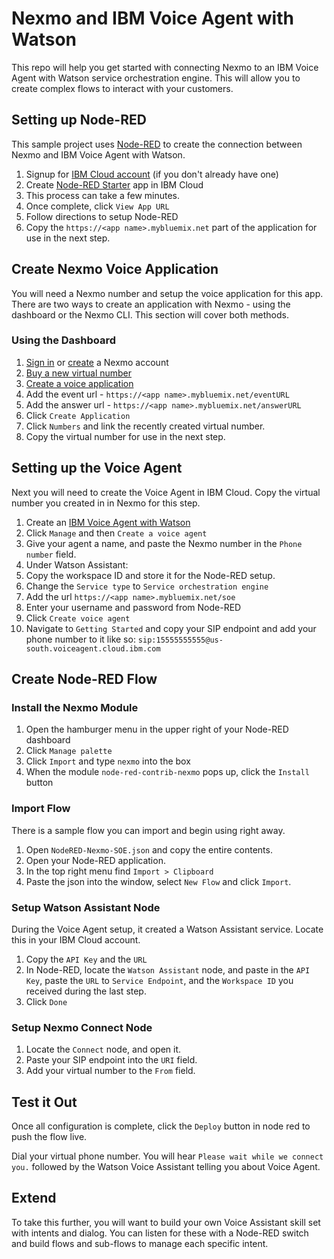 # Nexmo and IBM Voice Agent with Watson

This repo will help you get started with connecting Nexmo to an IBM Voice Agent with Watson service orchestration engine. This will allow you to create complex flows to interact with your customers. 

## Setting up Node-RED

This sample project uses [Node-RED](https://nodered.org/) to create the connection between Nexmo and IBM Voice Agent with Watson.

1. Signup for [IBM Cloud account](https://nexmo.dev/ibm-account-signup) (if you don't already have one)
1. Create [Node-RED Starter](https://nexmo.dev/ibm-cloud-node-red) app in IBM Cloud
  1. This process can take a few minutes.
  1. Once complete, click `View App URL`
  1. Follow directions to setup Node-RED
1. Copy the `https://<app name>.mybluemix.net` part of the application for use in the next step.

## Create Nexmo Voice Application

You will need a Nexmo number and setup the voice application for this app. There are two ways to create an application with Nexmo - using the dashboard or the Nexmo CLI.  This section will cover both methods.

### Using the Dashboard

1. [Sign in](https://dashboard.nexmo.com/sign-in) or [create](https://dashboard.nexmo.com/sign-up) a Nexmo account
1. [Buy a new virtual number](https://dashboard.nexmo.com/buy-numbers)
1. [Create a voice application](https://dashboard.nexmo.com/voice/create-application)
1. Add the event url - `https://<app name>.mybluemix.net/eventURL`
1. Add the answer url - `https://<app name>.mybluemix.net/answerURL`
1. Click `Create Application`
1. Click `Numbers` and link the recently created virtual number.
1. Copy the virtual number for use in the next step.

## Setting up the Voice Agent

Next you will need to create the Voice Agent in IBM Cloud. Copy the virtual number you created in in Nexmo for this step.

1. Create an [IBM Voice Agent with Watson](https://cloud.ibm.com/catalog/services/voice-agent-with-watson)
1. Click `Manage` and then `Create a voice agent`
1. Give your agent a name, and paste the Nexmo number in the `Phone number` field.
1. Under Watson Assistant:
  1. Copy the workspace ID and store it for the Node-RED setup.
  1. Change the `Service type` to `Service orchestration engine`
  1. Add the url `https://<app name>.mybluemix.net/soe`
  1. Enter your username and password from Node-RED
1. Click `Create voice agent`
1. Navigate to `Getting Started` and copy your SIP endpoint and add your phone number to it like so: `sip:15555555555@us-south.voiceagent.cloud.ibm.com`

## Create Node-RED Flow

### Install the Nexmo Module

1. Open the hamburger menu in the upper right of your Node-RED dashboard
1. Click `Manage palette`
1. Click `Import` and type `nexmo` into the box
1. When the module `node-red-contrib-nexmo` pops up, click the `Install` button

### Import Flow

There is a sample flow you can import and begin using right away.  

1. Open `NodeRED-Nexmo-SOE.json` and copy the entire contents.
1. Open your Node-RED application.
1. In the top right menu find `Import > Clipboard`
1. Paste the json into the window, select `New Flow` and click `Import`.

### Setup Watson Assistant Node

During the Voice Agent setup, it created a Watson Assistant service.  Locate this in your IBM Cloud account.

1. Copy the `API Key` and the `URL`
1. In Node-RED, locate the `Watson Assistant` node, and paste in the `API Key`, paste the `URL` to `Service Endpoint`, and the `Workspace ID` you received during the last step.
1. Click `Done`

### Setup Nexmo Connect Node

1. Locate the `Connect` node, and open it.
1. Paste your SIP endpoint into the `URI` field.
1. Add your virtual number to the `From` field.

## Test it Out
Once all configuration is complete, click the `Deploy` button in node red to push the flow live.

Dial your virtual phone number.  You will hear `Please wait while we connect you.` followed by the Watson Voice Assistant telling you about Voice Agent.

## Extend

To take this further, you will want to build your own Voice Assistant skill set with intents and dialog.  You can listen for these with a Node-RED switch and build flows and sub-flows to manage each specific intent.
